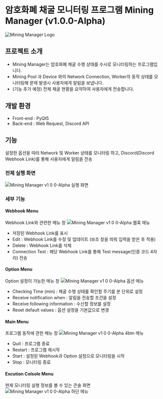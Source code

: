 # 암호화폐 채굴 모니터링 프로그램 Mining Manager (v1.0.0-Alpha)
![Mining Manager Logo](https://github.com/kookjd7759/Mining-Manager/assets/67672017/0c942f56-db7a-49bf-b2a9-b9b1b119d724)

## 프로젝트 소개
- Mining Manager는 암호화폐 채굴 수행 상태를 수시로 모니터링하는 프로그램입니다.
- Mining Pool 과 Device 와의 Network Connection, Worker의 동작 상태를 모니터링해 문제 발생시 사용자에게 알림을 보냅니다.
- (기능 추가 예정) 전체 채굴 현황을 요약하여 사용자에게 전송합니다.

## 개발 환경
- Front-end : PyQt5
- Back-end : Web Request, Discord API

## 기능
설정한 옵션을 따라 Network 및 Worker 상태를 모니터링 하고, Discord(Discord Webhook Link)를 통해 사용자에게 알림을 전송
### 전체 실행 화면
![Mining Manager v1 0 0-Alpha 실행 화면](https://github.com/kookjd7759/Mining-Manager/assets/67672017/e6bad2bc-7b0c-4048-9bd5-078596bb2502)

### 세부 기능
#### Webhook Menu
Webhook Link와 관련한 메뉴 창
![Mining Manager v1 0 0-Alpha 웹훅 메뉴](https://github.com/kookjd7759/Mining-Manager/assets/67672017/d58983a4-775f-44d2-8884-f9f926e96305)

- 저장된 Webhook Link를 표시
- Edit : Webhook Link를 수정 및 업데이트 (보조 창을 띄워 입력을 받은 후 적용)
- Delete : Webhook Link를 삭제 
- Connection Test : 해당 Webhook Link를 통해 Test message(인증 코드 4자리) 전송

#### Option Menu
Option 설정이 가능한 메뉴 창
![Mining Manager v1 0 0-Alpha 옵션 메뉴](https://github.com/kookjd7759/Mining-Manager/assets/67672017/1feb4cf8-2910-43bc-b2e4-6763efc0ddf2)

- Checking Time (min) : 채굴 수행 상태를 확인할 주기를 분 단위로 설정
- Receive notification when : 알림을 전송할 조건을 설정
- Receive following information : 수신할 정보를 설정
- Reset default values : 옵션 설정을 기본값으로 변경

#### Main Menu
프로그램 동작에 관한 메뉴 창
![Mining Manager v1 0 0-Alpha 4btn 메뉴](https://github.com/kookjd7759/Mining-Manager/assets/67672017/85780a89-5a7e-4442-9a53-6f16fcb41f52)

- Quit : 프로그램 종료
- Restart : 프로그램 재시작
- Start : 설정된 Webhook과 Option 설정으로 모니터링을 시작
- Stop : 모니터링 종료

#### Excution Colsole Menu
현재 모니터링 실행 정보를 볼 수 있는 콘솔 화면
![Mining Manager v1 0 0-Alpha 하단 메뉴](https://github.com/kookjd7759/Mining-Manager/assets/67672017/d9fe6e54-086b-4ebd-a2d1-e5966f9a8716)
